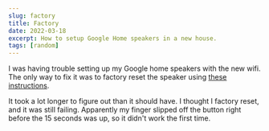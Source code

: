 ```yaml
---
slug: factory
title: Factory
date: 2022-03-18
excerpt: How to setup Google Home speakers in a new house.
tags: [random]
---
```


I was having trouble setting up my Google home speakers with the new wifi. The only way to fix it was to factory reset the speaker using [these instructions](https://support.google.com/googlenest/answer/7073477?hl=en#zippy=%2Cgoogle-home-max%2Cgoogle-nest-mini-nd-gen).

It took a lot longer to figure out than it should have. I thought I factory reset, and it was still failing. Apparently my finger slipped off the button right before the 15 seconds was up, so it didn't work the first time.
